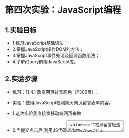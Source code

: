 ﻿# 第四次实验：JavaScript编程
 
## 1.实验目标
* 1.练习JavaScript基础语法；
* 2.掌握JavaScript操作DOM的方法；
* 3.掌握JavaScript事件处理及回调函数用法；
* 4.了解jQuery前端JavaScript库。

## 2.实验步骤
* 练习：11.4.1 改变网页背景颜色（P309页）；
* 实验：使用JavaScript检测简历网页留言表单内容。

* 1.这次实验我直接拿移动端网页来做
* 2.当提交点击后,利用JS代码<textarea>.value===""检测留言板是否为空
* 3.如果空,显示错误,如果不空则显示提交成功
 
## 3.实验结果
* 实验截图1,留言板为空,显示失败并遮挡背景
![实验截图1](https://github.com/310341802/html5-2018/blob/master/1614080902436/report/L4.png)
* 截图2,留言版不为空,显示成功并遮挡背景
![实验截图2](https://github.com/310341802/html5-2018/blob/master/1614080902436/report/L4-1.png)
* 截图3,显示2秒后,提示慢慢变透明,用户可继续操作
![实验截图3](https://github.com/310341802/html5-2018/blob/master/1614080902436/report/L4-2.png)


## 4.实验体会 
步骤如下:
点击事件 -> 遮板mask出现(透明度由0变1,背景为半透明黑) && 内容判断 && 提示区出现
-> 经过2s -> 遮板mask渐渐消失 && 提示区渐渐消失 ->用户继续操作
整个过程需要用JS获取按钮，并用JS更改样式,第一次用JS,感觉挺繁琐的,接下来学习jQuery的话,将会简便许多。
